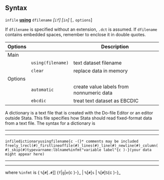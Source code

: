 ## Syntax

`infile`
[<strong>using</strong>](http://www.stata.com/help.cgi?using)
`dfilename` _\[`if`\] \[`in`\]_ \[`,`
`options`\]

If `dfilename` is specified without an extension, `.dct` is assumed. If
`dfilename` contains embedded spaces, remember to enclose it in double
quotes.

| Options |                   | Description                              |
|---------|-------------------|------------------------------------------|
| Main    |                   |                                          |
|         | `using(filename)` | text dataset filename                    |
|         | `clear`           | replace data in memory                   |
| Options |                   |                                          |
|         | `automatic`       | create value labels from nonnumeric data |
|         | `ebcdic`          | treat text dataset as EBCDIC             |

A dictionary is a text file that is created with the Do-file Editor or
an editor outside Stata. This file specifies how Stata should read
fixed-format data from a text file. The syntax for a dictionary is

------------------------------------------------------------------------

------------------------------------------------------------------------

`infiledictionaryusingfilename{c -(}* comments may be included freely_lrecl(#)_firstlineoffile(#)_lines(#)_line(#)_newline(#)_column(#)_skip(#)typevarname:lblname%infmt"variable label"{c )-}(your data might appear here)`

------------------------------------------------------------------------

------------------------------------------------------------------------

where `%infmt` is { `%`\[`#`\[`.#`\]\]
{`f`\|`g`\|`e`<span options=")-">{c
)-}_ \| `%`\[`#`\]`s` \| `%`\[`#`\]`S`<span options=")-">{c
)-}_
